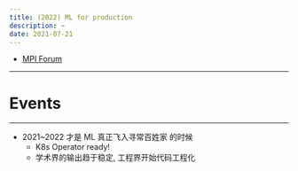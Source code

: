 ```yaml
---
title: (2022) ML for production
description: ~
date: 2021-07-21
---
```


* [MPI Forum](https://www.mpi-forum.org)

------------------

# Events

------------------

* 2021~2022 才是 ML 真正飞入寻常百姓家 的时候
  - K8s Operator ready!
  - 学术界的输出趋于稳定, 工程界开始代码工程化
